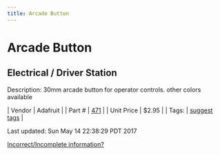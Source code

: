 ```yaml
---
title: Arcade Button
---
```


# Arcade Button
## Electrical / Driver Station
Description: 	30mm arcade button for operator controls. other colors available 

| Vendor | Adafruit | 
| Part # | [471](https://www.adafruit.com/products/471) | 
| Unit Price | $2.95 | 
| Tags: | [suggest tags](https://docs.google.com/forms/d/e/1FAIpQLSeWyY8v3RgOty-MyWmh9U0iivNYN_molChYyS-0U-o-kOAv_g/viewform) | 

Last updated: Sun May 14 22:38:29 PDT 2017

 [Incorrect/Incomplete information?](https://docs.google.com/forms/d/e/1FAIpQLSeWyY8v3RgOty-MyWmh9U0iivNYN_molChYyS-0U-o-kOAv_g/viewform)